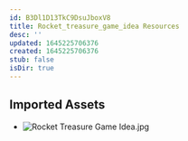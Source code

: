 ```yaml
---
id: B3Dl1D13TkC9DsuJboxV8
title: Rocket_treasure_game_idea Resources
desc: ''
updated: 1645225706376
created: 1645225706376
stub: false
isDir: true
---
```

## Imported Assets
- ![Rocket Treasure Game Idea.jpg](/assets/rocket-treasure-game-idea.jpg)
